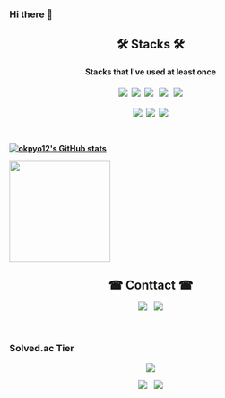 ### Hi there 👋


<h2 align="center"><b> 🛠 Stacks 🛠 </b></h2>
<h4 align="center"><b> Stacks that I've used at least once </b><h4>
<p align="center">
<img src="https://img.shields.io/badge/Python-3776AB?style=flat&logo=Python&logoColor=white"/>&nbsp;
<img src="https://img.shields.io/badge/Java-007396?style=flat&logo=Java&logoColor=white"/>&nbsp;
<img src="https://img.shields.io/badge/JavaScript-F7DF1E?style=flat-square&logo=JavaScript&logoColor=white"/></a> &nbsp
<img src="https://img.shields.io/badge/c++-00599C?style=flat-square&logo=c%2B%2B&logoColor=white"/></a> &nbsp
<img src="https://img.shields.io/badge/C-A8B9CC?style=flat-square&logo=C&logoColor=white"/></a>
<br /> <br />
<img src="https://img.shields.io/badge/OpenCV-5C3EE8?style=flat&logo=OpenCV&logoColor=white"/>&nbsp;
<img src="https://img.shields.io/badge/Arduino-00979D?style=flat&logo=Arduino&logoColor=white"/>&nbsp;
<img src="https://img.shields.io/badge/Raspberry Pi-A22846?style=flat&logo=Raspberry%20Pi&logoColor=white"/> <p/>
<br />



<a href="#">

![okpyo12's GitHub stats](https://github-readme-stats.vercel.app/api?username=okpyo12&show_icons=true&theme=radical)
</a>

<a href="#">

  <img src="https://github-readme-stats.vercel.app/api/top-langs/?username=okpyo12&theme=react&exclude_repo=Jagi,assignment&layout=compact" height="180px">
</a>
<br />

<h2 align="center"><b> ☎ Conttact ☎ </b></h2>

<p align="center">
  <a href="mailto:psw94025437@gmail.com"><img src="https://img.shields.io/badge/Gmail-d14836?style=flat-square&logo=Gmail&logoColor=white&link=viliketh1s98@naver.com"/></a>&nbsp&nbsp
  <a href="https://www.instagram.com/okpyo11/"><img src="https://img.shields.io/badge/Instagram-E4405F?style=flat-square&logo=Instagram&logoColor=white&link=https://www.instagram.com/woo0_hooo/"/></a>
  </p>
<br/>

### Solved.ac Tier
<p align="center">
  <img src="http://mazassumnida.wtf/api/pastel/generate_badge?boj=okpyo11&cache=c">
</p>
    
<p align="center">
  <a href="https://hits.seeyoufarm.com"><img src="https://hits.seeyoufarm.com/api/count/incr/badge.svg?url=https%3A%2F%2Fgithub.com%2Fokpyo12&count_bg=%23ED6DA3&title_bg=%2386757E&icon=github.svg&icon_color=%23E1DEDE&title=hits&edge_flat=false"/></a>&nbsp;&nbsp;
  <img src="https://img.shields.io/github/followers/okpyo12?style=social">